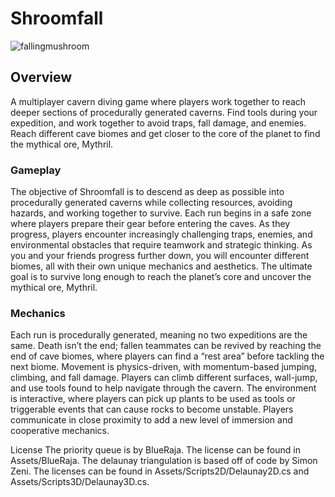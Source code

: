 # Shroomfall

![fallingmushroom](https://github.com/user-attachments/assets/4c1bfe19-313b-4e53-8153-35881fd8e230)

## Overview
A multiplayer cavern diving game where players work together to reach deeper sections of procedurally generated caverns.
Find tools during your expedition, and work together to avoid traps, fall damage, and enemies.
Reach different cave biomes and get closer to the core of the planet to find the mythical ore, Mythril.

### Gameplay
The objective of Shroomfall is to descend as deep as possible into procedurally generated caverns while collecting resources, avoiding hazards, and working together to survive. Each run begins in a safe zone where players prepare their gear before entering the caves. As they progress, players encounter increasingly challenging traps, enemies, and environmental obstacles that require teamwork and strategic thinking. As you and your friends progress further down, you will encounter different biomes, all with their own unique mechanics and aesthetics. The ultimate goal is to survive long enough to reach the planet’s core and uncover the mythical ore, Mythril.

### Mechanics
Each run is procedurally generated, meaning no two expeditions are the same. Death isn’t the end; fallen teammates can be revived by reaching the end of cave biomes, where players can find a “rest area”  before tackling the next biome. Movement is physics-driven, with momentum-based jumping, climbing, and fall damage. Players can climb different surfaces, wall-jump, and use tools found to help navigate through the cavern. The environment is interactive, where players can pick up plants to be used as tools or triggerable events that can cause rocks to become unstable. Players communicate in close proximity to add a new level of immersion and cooperative mechanics.

License
The priority queue is by BlueRaja. The license can be found in Assets/BlueRaja. The delaunay triangulation is based off of code by Simon Zeni. The licenses can be found in Assets/Scripts2D/Delaunay2D.cs and Assets/Scripts3D/Delaunay3D.cs.
